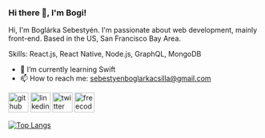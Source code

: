 ### Hi there 👋, I'm Bogi!
Hi, I'm Boglárka Sebestyén. I'm passionate about web development, mainly front-end. Based in the US, San Francisco Bay Area.

Skills: React.js, React Native, Node.js, GraphQL, MongoDB

- 🌱 I’m currently learning Swift 
- 📫 How to reach me: sebestyenboglarkacsilla@gmail.com 


[<img src='https://cdn.jsdelivr.net/npm/simple-icons@3.0.1/icons/github.svg' alt='github' height='40'>](https://github.com/boglarkasebestyen)  [<img src='https://cdn.jsdelivr.net/npm/simple-icons@3.0.1/icons/linkedin.svg' alt='linkedin' height='40'>](https://www.linkedin.com/in/boglarkasebestyen/)  [<img src='https://cdn.jsdelivr.net/npm/simple-icons@3.0.1/icons/twitter.svg' alt='twitter' height='40'>](https://twitter.com/b_sbst)  [<img src='https://cdn.jsdelivr.net/npm/simple-icons@3.0.1/icons/freecodecamp.svg' alt='freecodecamp' height='40'>](https://www.freecodecamp.org/boglarkasebestyen)  

[![Top Langs](https://github-readme-stats.vercel.app/api/top-langs/?username=boglarkasebestyen)](https://github.com/anuraghazra/github-readme-stats)


